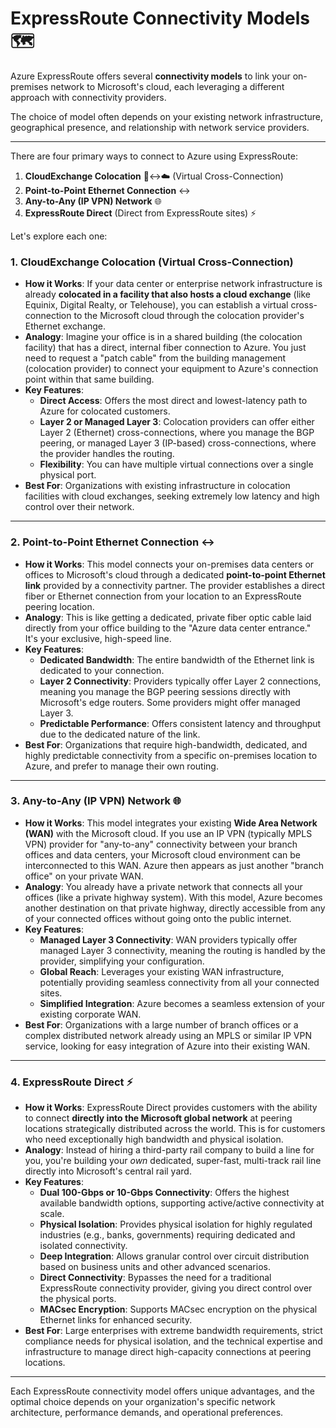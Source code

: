 # ExpressRoute Connectivity Models 🗺️

Azure ExpressRoute offers several **connectivity models** to link your on-premises network to Microsoft's cloud, each leveraging a different approach with connectivity providers. 

The choice of model often depends on your existing network infrastructure, geographical presence, and relationship with network service providers.

---

There are four primary ways to connect to Azure using ExpressRoute:

1.  **CloudExchange Colocation** 🏢↔️☁️ (Virtual Cross-Connection)
2.  **Point-to-Point Ethernet Connection** ↔️
3.  **Any-to-Any (IP VPN) Network** 🌐
4.  **ExpressRoute Direct** (Direct from ExpressRoute sites) ⚡

Let's explore each one:

### 1. CloudExchange Colocation (Virtual Cross-Connection)

* **How it Works**: If your data center or enterprise network infrastructure is already **colocated in a facility that also hosts a cloud exchange** (like Equinix, Digital Realty, or Telehouse), you can establish a virtual cross-connection to the Microsoft cloud through the colocation provider's Ethernet exchange.
* **Analogy**: Imagine your office is in a shared building (the colocation facility) that has a direct, internal fiber connection to Azure. You just need to request a "patch cable" from the building management (colocation provider) to connect your equipment to Azure's connection point within that same building.
* **Key Features**:
    * **Direct Access**: Offers the most direct and lowest-latency path to Azure for colocated customers.
    * **Layer 2 or Managed Layer 3**: Colocation providers can offer either Layer 2 (Ethernet) cross-connections, where you manage the BGP peering, or managed Layer 3 (IP-based) cross-connections, where the provider handles the routing.
    * **Flexibility**: You can have multiple virtual connections over a single physical port.
* **Best For**: Organizations with existing infrastructure in colocation facilities with cloud exchanges, seeking extremely low latency and high control over their network.

---

### 2. Point-to-Point Ethernet Connection ↔️

* **How it Works**: This model connects your on-premises data centers or offices to Microsoft's cloud through a dedicated **point-to-point Ethernet link** provided by a connectivity partner. The provider establishes a direct fiber or Ethernet connection from your location to an ExpressRoute peering location.
* **Analogy**: This is like getting a dedicated, private fiber optic cable laid directly from your office building to the "Azure data center entrance." It's your exclusive, high-speed line.
* **Key Features**:
    * **Dedicated Bandwidth**: The entire bandwidth of the Ethernet link is dedicated to your connection.
    * **Layer 2 Connectivity**: Providers typically offer Layer 2 connections, meaning you manage the BGP peering sessions directly with Microsoft's edge routers. Some providers might offer managed Layer 3.
    * **Predictable Performance**: Offers consistent latency and throughput due to the dedicated nature of the link.
* **Best For**: Organizations that require high-bandwidth, dedicated, and highly predictable connectivity from a specific on-premises location to Azure, and prefer to manage their own routing.

---

### 3. Any-to-Any (IP VPN) Network 🌐

* **How it Works**: This model integrates your existing **Wide Area Network (WAN)** with the Microsoft cloud. If you use an IP VPN (typically MPLS VPN) provider for "any-to-any" connectivity between your branch offices and data centers, your Microsoft cloud environment can be interconnected to this WAN. Azure then appears as just another "branch office" on your private WAN.
* **Analogy**: You already have a private network that connects all your offices (like a private highway system). With this model, Azure becomes another destination on that private highway, directly accessible from any of your connected offices without going onto the public internet.
* **Key Features**:
    * **Managed Layer 3 Connectivity**: WAN providers typically offer managed Layer 3 connectivity, meaning the routing is handled by the provider, simplifying your configuration.
    * **Global Reach**: Leverages your existing WAN infrastructure, potentially providing seamless connectivity from all your connected sites.
    * **Simplified Integration**: Azure becomes a seamless extension of your existing corporate WAN.
* **Best For**: Organizations with a large number of branch offices or a complex distributed network already using an MPLS or similar IP VPN service, looking for easy integration of Azure into their existing WAN.

---

### 4. ExpressRoute Direct ⚡

* **How it Works**: ExpressRoute Direct provides customers with the ability to connect **directly into the Microsoft global network** at peering locations strategically distributed across the world. This is for customers who need exceptionally high bandwidth and physical isolation.
* **Analogy**: Instead of hiring a third-party rail company to build a line for you, you're building your *own* dedicated, super-fast, multi-track rail line directly into Microsoft's central rail yard.
* **Key Features**:
    * **Dual 100-Gbps or 10-Gbps Connectivity**: Offers the highest available bandwidth options, supporting active/active connectivity at scale.
    * **Physical Isolation**: Provides physical isolation for highly regulated industries (e.g., banks, governments) requiring dedicated and isolated connectivity.
    * **Deep Integration**: Allows granular control over circuit distribution based on business units and other advanced scenarios.
    * **Direct Connectivity**: Bypasses the need for a traditional ExpressRoute connectivity provider, giving you direct control over the physical ports.
    * **MACsec Encryption**: Supports MACsec encryption on the physical Ethernet links for enhanced security.
* **Best For**: Large enterprises with extreme bandwidth requirements, strict compliance needs for physical isolation, and the technical expertise and infrastructure to manage direct high-capacity connections at peering locations.

---

Each ExpressRoute connectivity model offers unique advantages, and the optimal choice depends on your organization's specific network architecture, performance demands, and operational preferences.